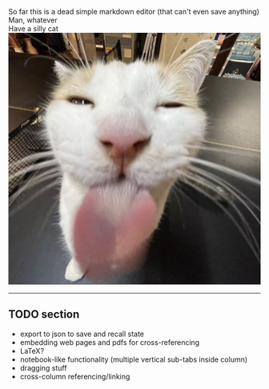 So far this is a dead simple markdown editor (that can't even save anything)  
Man, whatever  
Have a silly cat
![cat](img/sillycat.jpg)

---
TODO section
---
- export to json to save and recall state
- embedding web pages and pdfs for cross-referencing
- LaTeX?
- notebook-like functionality (multiple vertical sub-tabs inside column)
- dragging stuff
- cross-column referencing/linking